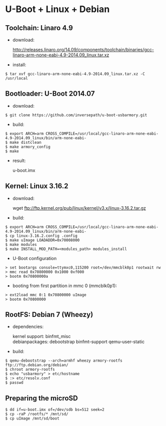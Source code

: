 U-Boot + Linux + Debian
=======================

Toolchain: Linaro 4.9
---------------------

- download:

  http://releases.linaro.org/14.09/components/toolchain/binaries/gcc-linaro-arm-none-eabi-4.9-2014.09_linux.tar.xz

- install:

```
$ tar xvf gcc-linaro-arm-none-eabi-4.9-2014.09_linux.tar.xz -C /usr/local
```

Bootloader: U-Boot 2014.07
--------------------------

- download:

```
$ git clone https://github.com/inversepath/u-boot-usbarmory.git
```

- build:

```
$ export ARCH=arm CROSS_COMPILE=/usr/local/gcc-linaro-arm-none-eabi-4.9-2014.09_linux/bin/arm-none-eabi-
$ make distclean
$ make armory_config
$ make
```

- result:

  u-boot.imx

Kernel: Linux 3.16.2
--------------------

- download:

  wget ftp://ftp.kernel.org/pub/linux/kernel/v3.x/linux-3.16.2.tar.gz

- build:

```
$ export ARCH=arm CROSS_COMPILE=/usr/local/gcc-linaro-arm-none-eabi-4.9-2014.09_linux/bin/arm-none-eabi-
$ cp linux-3.16.2.config .config
$ make uImage LOADADDR=0x70008000
$ make modules
$ make INSTALL_MOD_PATH=<modules_path> modules_install
```

- U-Boot configuration

```
> set bootargs console=ttymxc0,115200 root=/dev/mmcblk0p1 rootwait rw
> mmc read 0x70800000 0x1000 0xf000
> bootm 0x70800000a
```

- booting from first partition in mmc 0 (mmcblk0p1):

```
> ext2load mmc 0:1 0x70800000 uImage
> bootm 0x70800000
```

RootFS: Debian 7 (Wheezy)
-------------------------

- dependencies:

  kernel support: binfmt_misc  
  debianpackages: debootstrap binfmt-support qemu-user-static

- build:

```
$ qemu-debootstrap --arch=armhf wheezy armory-rootfs ftp://ftp.debian.org/debian/
$ chroot armory-rootfs
$ echo "usbarmory" > etc/hostname
$ :> etc/resolv.conf
$ passwd
```

Preparing the microSD
---------------------
```
$ dd if=u-boot.imx of=/dev/sdb bs=512 seek=2
$ cp -raP /rootfs/* /mnt/sd/
$ cp uImage /mnt/sd/boot
```
